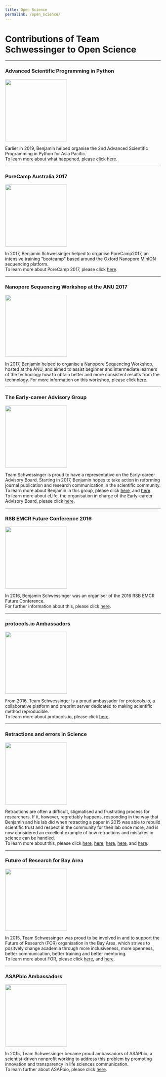 ```yaml
---
title: Open Science
permalink: /open_science/
---
```



# Contributions of Team Schwessinger to Open Science

<hr>

### Advanced Scientific Programming in Python

<img height="200" src="{{site.baseurl}}/images/people/python.JPG">
  


Earlier in 2019, Benjamin helped organise the 2nd Advanced Scientific Programming in Python for Asia Pacific.  
To learn more about what happened, please click [here](https://scipy-school.org/).  

<hr>

### PoreCamp Australia 2017

<img height="200" src="{{site.baseurl}}/images/people/porecamp.jpg">  

In 2017, Benjamin Schwessinger helped to organise PoreCamp2017, an intensive training "bootcamp" based around the Oxford Nanopore MinION sequencing platform.  
To learn more about PoreCamp 2017, please click [here](https://porecamp-au.github.io/).

<hr>

### Nanopore Sequencing Workshop at the ANU 2017

<img height="200" src="{{site.baseurl}}/images/people/seqworkshop.JPG">  

In 2017, Benjamin helped to organise a Nanopore Sequencing Workshop, hosted at the ANU, and aimed to assist beginner and intermediate learners of the technology how to obtain better and more consistent results from the technology.
For more information on this workshop, please click [here](https://anu-nanopore.github.io/).

<hr>

### The Early-career Advisory Group

<img height="200" src="{{site.baseurl}}/images/people/elife.JPG">  

Team Schwessinger is proud to have a representative on the Early-career Advisory Board. Starting in 2017, Benjamin hopes to take action in reforming journal publication and research communication in the scientific community.
To learn more about Benjamin in this group, please click [here](https://elifesciences.org/inside-elife/1b245a01/early-career-advisory-group-introducing-the-latest-members), and [here](https://elifesciences.org/about/people/early-career).  
To learn more about eLife, the organisation in charge of the Early-career Advisory Board, please click [here](https://elifesciences.org/about).

<hr>

### RSB EMCR Future Conference 2016

<img height="200" src="{{site.baseurl}}/images/people/conference.JPG">  

In 2016, Benjamin Schwessinger was an organiser of the 2016 RSB EMCR Future Conference.  
For further information about this, please click [here](https://rsbemcrconferencewordpresscom.wordpress.com/).

<hr>

### protocols.io Ambassadors

<img height="200" src="{{site.baseurl}}/images/people/protocolsio.JPG">  

From 2016, Team Schwessinger is a proud ambassador for protocols.io, a collaborative platform and preprint server dedicated to making scientific method reproducible.  
To learn more about protocols.io, please click [here](https://www.protocols.io/about).

<hr>

### Retractions and errors in Science

<img height="200" src="{{site.baseurl}}/images/people/retraction.jpg">  

Retractions are often a difficult, stigmatised and frustrating process for researchers. If it, however, regrettably happens, responding in the way that Benjamin and his lab did when retracting a paper in 2015 was able to rebuild scientific trust and respect in the community for their lab once more, and is now considered an excellent example of how retractions and mistakes in science can be handled.  
To learn more about this, please click [here](https://www.nature.com/news/rice-researchers-redress-retraction-1.18055), [here](http://retractionwatch.com/2015/07/24/qa-with-pamela-ronald-redemption-after-retraction/), [here](https://phylogenomics.blogspot.com/2015/07/a-phoenix-rises-from-ashes-new.html), [here](https://www.deutschlandfunk.de/wissenschaft-us-forscher-korrigieren-fehlerhafte-studie.676.de.html?dram:article_id=329818), and [here](https://thewinnower.com/papers/3080-discovery-and-redemption-emerge-from-a-scientific-mistake).

<hr>

### Future of Research for Bay Area

<img height="200" src="{{site.baseurl}}/images/people/FORbay.JPG">  

In 2015, Team Schwessinger was proud to be involved in and to support the Future of Research (FOR) organisation in the Bay Area, which strives to positvely change academia through more inclusiveness, more openness, better communication, better training and better mentoring.  
To learn more about FOR, please click [here](http://www.futureofresearch.org/bay-area/), and [here](http://www.futureofresearch.org/about/).

<hr>


### ASAPbio Ambassadors

<img height="200" src="{{site.baseurl}}/images/people/asapbio.JPG">  

In 2015, Team Schwessinger became proud ambassadors of ASAPbio, a scientist-driven nonprofit working to address this problem by promoting innovation and transparency in life sciences communication.  
To learn further about ASAPbio, please click [here](https://asapbio.org/about-us).


